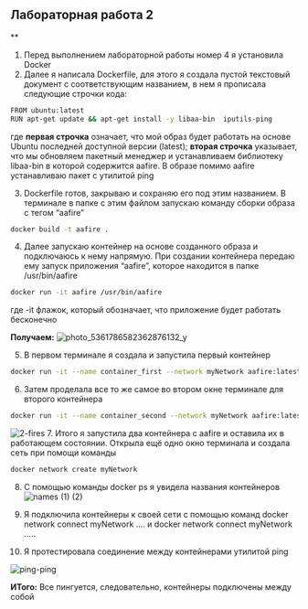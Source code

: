 ## Лабораторная работа 2

**

1. Перед выполнением лабораторной работы номер 4 я установила Docker
2. Далее я написала Dockerfile, для этого я создала пустой текстовый документ с соответствующим названием, в нем я прописала следующие строчки кода:
```bash
FROM ubuntu:latest
RUN apt-get update && apt-get install -y libaa-bin  iputils-ping
```
где **первая строчка** означает, что мой образ будет работать на основе Ubuntu последней доступной версии (latest);
**вторая строчка** указывает, что мы обновляем пакетный менеджер и устанавливаем библиотеку libaa-bin в которой содержится aafire. В образе помимо aafire устанавливаю пакет с утилитой ping

3. Dockerfile готов, закрываю и сохраняю его под этим названием. В терминале в папке с этим файлом запускаю команду сборки образа с тегом “aafire”
```bash
docker build -t aafire .
```
4. Далее запускаю контейнер на основе созданного образа и подключаюсь к нему напрямую. При создании контейнера передаю ему запуск приложения “aafire”, которое находится в папке /usr/bin/aafire
```bash
docker run -it aafire /usr/bin/aafire
```
где -it флажок, который обозначает, что приложение будет работать бесконечно

**Получаем:**
![photo_5361786582362876132_y](https://github.com/user-attachments/assets/e06dee24-56b2-4598-bcac-790a7b938c34)

5. В первом терминале я создала и запустила первый контейнер
```bash
docker run -it --name container_first --network myNetwork aafire:latest
```
6. Затем проделала все то же самое во втором окне терминале для второго контейнера
 ```bash
docker run -it --name container_second --network myNetwork aafire:latest
```
![2-fires](https://github.com/user-attachments/assets/69a33c41-cdba-46da-9847-b5c9c062d5ac)
7. Итого я запустила два контейнера с aafire и оставила их в работающем состоянии.
Открыла ещё одно окно терминала и создала сеть при помощи команды 
 ```bash
docker network create myNetwork 
 ```
8. С помощью команды docker ps я увидела названия контейнеров
![names (1) (2)](https://github.com/user-attachments/assets/2811dcfd-d36f-4471-b4df-3b6093bee955)


9. Я подключила контейнеры к своей сети с помощью команд docker network connect myNetwork .... и docker network connect myNetwork .....

10. Я протестировала соединение между контейнерами утилитой ping

![ping-ping](https://github.com/user-attachments/assets/a3c7d7f1-48a7-4294-a7ae-a8c1ffa66074)

**ИТого:**
Все пингуется, следовательно, контейнеры подключены между собой
